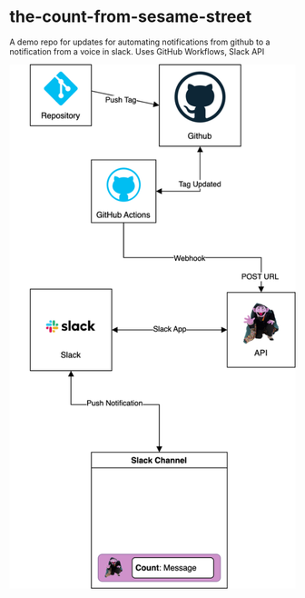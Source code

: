 # the-count-from-sesame-street
A demo repo for updates for automating notifications from github to a notification from a voice in slack.
Uses GitHub Workflows, Slack API

<p align="center">
  <img src="/assets/the-count-diagram.drawio.svg" default="the-count-diagram.drawio">
</p>
